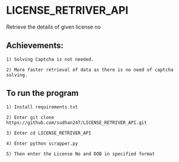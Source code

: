 # LICENSE_RETRIVER_API
Retrieve the details of given license no

## Achievements:

    1) Solving Captcha is not needed.
    
    2) More faster retrieval of data as there is no need of captcha solving.
    
## To run the program
    
    1) Install requirements.txt
    
    2) Enter git clone https://github.com/sudhan247/LICENSE_RETRIVER_API.git
    
    3) Enter cd LICENSE_RETRIVER_API
    
    4) Enter python scrapper.py
    
    5) Then enter the License No and DOB in specified format
    
    

